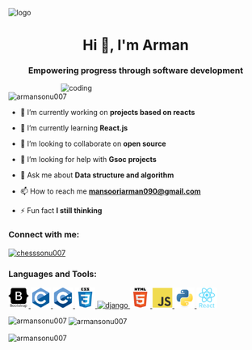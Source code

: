 ![logo](https://img.freepik.com/premium-vector/programming-typographic-header-it-education-student-write-software-create-code-computer-coding-script-web-project-app-vector-illustration_277904-13340.jpg?w=2000)
<h1 align="center">Hi 👋, I'm Arman</h1>
<h3 align="center">Empowering progress through software development</h3>

<img align="right" alt="coding" width="400" src="https://media.tenor.com/qJ5evVs-_uUAAAAC/coding.gif">

<p align="left"> <img src="https://komarev.com/ghpvc/?username=armansonu007&label=Profile%20views&color=0e75b6&style=flat" alt="armansonu007" /> </p>

- 🔭 I’m currently working on **projects based on reacts**

- 🌱 I’m currently learning **React.js**

- 👯 I’m looking to collaborate on **open source**

- 🤝 I’m looking for help with **Gsoc projects**

- 💬 Ask me about **Data structure and algorithm**

- 📫 How to reach me **mansooriarman090@gmail.com**

- ⚡ Fun fact **I still thinking**

<h3 align="left">Connect with me:</h3>
<p align="left">
<a href="https://www.codechef.com/users/chesssonu007" target="blank"><img align="center" src="https://cdn.jsdelivr.net/npm/simple-icons@3.1.0/icons/codechef.svg" alt="chesssonu007" height="30" width="40" /></a>
</p>

<h3 align="left">Languages and Tools:</h3>
<p align="left"> <a href="https://getbootstrap.com" target="_blank" rel="noreferrer"> <img src="https://raw.githubusercontent.com/devicons/devicon/master/icons/bootstrap/bootstrap-plain-wordmark.svg" alt="bootstrap" width="40" height="40"/> </a> <a href="https://www.cprogramming.com/" target="_blank" rel="noreferrer"> <img src="https://raw.githubusercontent.com/devicons/devicon/master/icons/c/c-original.svg" alt="c" width="40" height="40"/> </a> <a href="https://www.w3schools.com/cpp/" target="_blank" rel="noreferrer"> <img src="https://raw.githubusercontent.com/devicons/devicon/master/icons/cplusplus/cplusplus-original.svg" alt="cplusplus" width="40" height="40"/> </a> <a href="https://www.w3schools.com/css/" target="_blank" rel="noreferrer"> <img src="https://raw.githubusercontent.com/devicons/devicon/master/icons/css3/css3-original-wordmark.svg" alt="css3" width="40" height="40"/> </a> <a href="https://www.djangoproject.com/" target="_blank" rel="noreferrer"> <img src="https://cdn.worldvectorlogo.com/logos/django.svg" alt="django" width="40" height="40"/> </a> <a href="https://www.w3.org/html/" target="_blank" rel="noreferrer"> <img src="https://raw.githubusercontent.com/devicons/devicon/master/icons/html5/html5-original-wordmark.svg" alt="html5" width="40" height="40"/> </a> <a href="https://developer.mozilla.org/en-US/docs/Web/JavaScript" target="_blank" rel="noreferrer"> <img src="https://raw.githubusercontent.com/devicons/devicon/master/icons/javascript/javascript-original.svg" alt="javascript" width="40" height="40"/> </a> <a href="https://www.python.org" target="_blank" rel="noreferrer"> <img src="https://raw.githubusercontent.com/devicons/devicon/master/icons/python/python-original.svg" alt="python" width="40" height="40"/> </a> <a href="https://reactjs.org/" target="_blank" rel="noreferrer"> <img src="https://raw.githubusercontent.com/devicons/devicon/master/icons/react/react-original-wordmark.svg" alt="react" width="40" height="40"/> </a> </p>

<p><img align="left" src="https://github-readme-stats.vercel.app/api/top-langs?username=armansonu007&show_icons=true&locale=en&layout=compact" alt="armansonu007" /></p>

<p>&nbsp;<img align="center" src="https://github-readme-stats.vercel.app/api?username=armansonu007&show_icons=true&locale=en" alt="armansonu007" /></p>

<p><img align="center" src="https://github-readme-streak-stats.herokuapp.com/?user=armansonu007&" alt="armansonu007" /></p>
